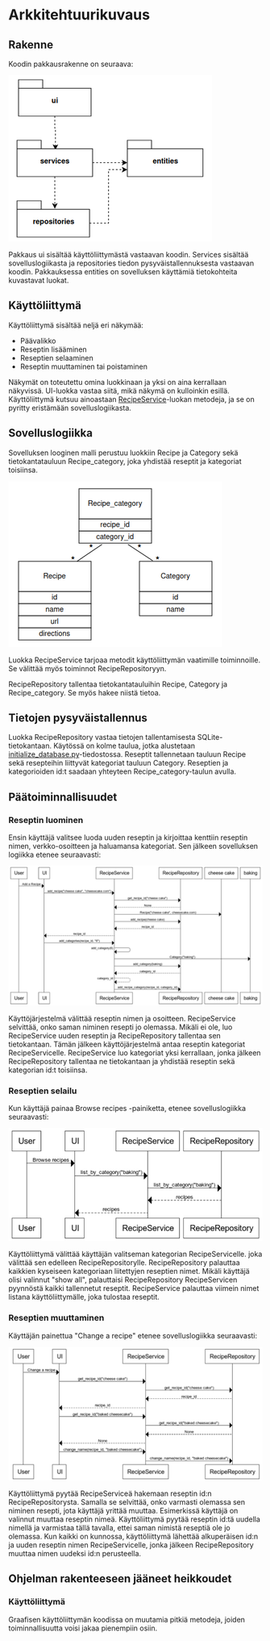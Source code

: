 # Arkkitehtuurikuvaus

## Rakenne

Koodin pakkausrakenne on seuraava:

![arkkitehtuuri-pakkaus](./kuvat/arkkitehtuuri-pakkaus.png)

Pakkaus ui sisältää käyttöliittymästä vastaavan koodin.
Services sisältää sovelluslogiikasta ja repositories tiedon pysyväistallennuksesta vastaavan koodin.
Pakkauksessa entities on sovelluksen käyttämiä tietokohteita kuvastavat luokat.

## Käyttöliittymä

Käyttöliittymä sisältää neljä eri näkymää:

- Päävalikko
- Reseptin lisääminen
- Reseptien selaaminen
- Reseptin muuttaminen tai poistaminen

Näkymät on toteutettu omina luokkinaan ja yksi on aina kerrallaan näkyvissä.
UI-luokka vastaa siitä, mikä näkymä on kulloinkin esillä.
Käyttöliittymä kutsuu ainoastaan [RecipeService](https://github.com/annehavunen/ot-harjoitustyo/blob/master/src/services/recipe_service.py)-luokan metodeja,
ja se on pyritty eristämään sovelluslogiikasta.

## Sovelluslogiikka

Sovelluksen looginen malli perustuu luokkiin Recipe ja Category
sekä tietokantatauluun Recipe_category, joka yhdistää reseptit ja kategoriat toisiinsa.

![arkkitehtuuri](./kuvat/arkkitehtuuri.png)

Luokka RecipeService tarjoaa metodit käyttöliittymän vaatimille toiminnoille.
Se välittää myös toiminnot RecipeRepositoryyn.

RecipeRepository tallentaa tietokantatauluihin Recipe, Category ja Recipe_category.
Se myös hakee niistä tietoa.

## Tietojen pysyväistallennus

Luokka RecipeRepository vastaa tietojen tallentamisesta SQLite-tietokantaan.
Käytössä on kolme taulua,
jotka alustetaan [initialize_database.py](https://github.com/annehavunen/ot-harjoitustyo/blob/master/src/initialize_database.py)-tiedostossa.
Reseptit tallennetaan tauluun Recipe sekä resepteihin liittyvät kategoriat tauluun Category.
Reseptien ja kategorioiden id:t saadaan yhteyteen Recipe_category-taulun avulla.

## Päätoiminnallisuudet

### Reseptin luominen

Ensin käyttäjä valitsee luoda uuden reseptin ja kirjoittaa kenttiin reseptin nimen, verkko-osoitteen ja haluamansa kategoriat.
Sen jälkeen sovelluksen logiikka etenee seuraavasti:

![sekvenssi-reseptin-lisaaminen](./kuvat/sekvenssi-reseptin-lisaaminen.png)

Käyttöjärjestelmä välittää reseptin nimen ja osoitteen.
RecipeService selvittää, onko saman niminen resepti jo olemassa.
Mikäli ei ole, luo RecipeService uuden reseptin ja RecipeRepository tallentaa sen tietokantaan.
Tämän jälkeen käyttöjärjestelmä antaa reseptin kategoriat RecipeServicelle.
RecipeService luo kategoriat yksi kerrallaan, jonka jälkeen
RecipeRepository tallentaa ne tietokantaan
ja yhdistää reseptin sekä kategorian id:t toisiinsa.

### Reseptien selailu

Kun käyttäjä painaa Browse recipes -painiketta, etenee sovelluslogiikka seuraavasti:

![sekvenssi-reseptien-selailu](./kuvat/sekvenssi-reseptien-selailu.png)

Käyttöliittymä välittää käyttäjän valitseman kategorian RecipeServicelle.
joka välittää sen edelleen RecipeRepositorylle.
RecipeRepository palauttaa kaikkien kyseiseen kategoriaan liitettyjen reseptien nimet.
Mikäli käyttäjä olisi valinnut "show all", palauttaisi RecipeRepository RecipeServicen pyynnöstä kaikki tallennetut reseptit.
RecipeService palauttaa viimein nimet listana käyttöliittymälle, joka tulostaa reseptit.

### Reseptien muuttaminen

Käyttäjän painettua "Change a recipe" etenee sovelluslogiikka seuraavasti:

![sekvenssi-reseptin-muuttaminen](./kuvat/sekvenssi-reseptin-muuttaminen.png)

Käyttöliittymä pyytää RecipeServiceä hakemaan reseptin id:n RecipeRepositorysta.
Samalla se selvittää, onko varmasti olemassa sen niminen resepti, jota käyttäjä yrittää muuttaa.
Esimerkissä käyttäjä on valinnut muuttaa reseptin nimeä.
Käyttöliittymä pyytää reseptin id:tä uudella nimellä ja varmistaa tällä tavalla, ettei saman nimistä reseptiä ole jo olemassa.
Kun kaikki on kunnossa, käyttöliittymä lähettää alkuperäisen id:n ja uuden reseptin nimen RecipeServicelle,
jonka jälkeen RecipeRepository muuttaa nimen uudeksi id:n perusteella.

## Ohjelman rakenteeseen jääneet heikkoudet

### Käyttöliittymä

Graafisen käyttöliittymän koodissa on muutamia pitkiä metodeja, joiden toiminnallisuutta voisi jakaa pienempiin osiin.
